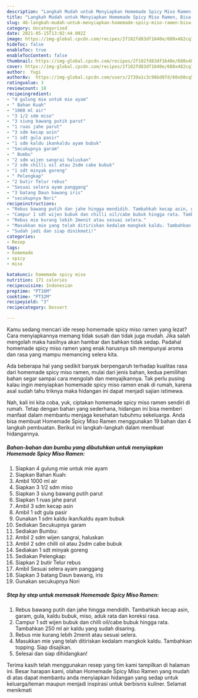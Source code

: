 ```yaml
---
description: "Langkah Mudah untuk Menyiapkan Homemade Spicy Miso Ramen, Bisa Manjain Lidah"
title: "Langkah Mudah untuk Menyiapkan Homemade Spicy Miso Ramen, Bisa Manjain Lidah"
slug: 46-langkah-mudah-untuk-menyiapkan-homemade-spicy-miso-ramen-bisa-manjain-lidah
category: Uncategorized
date: 2021-05-15T13:02:44.092Z
image: https://img-global.cpcdn.com/recipes/2f102fd83df1640e/680x482cq70/homemade-spicy-miso-ramen-foto-resep-utama.jpg
hideToc: false
enableToc: true
enableTocContent: false
thumbnail: https://img-global.cpcdn.com/recipes/2f102fd83df1640e/680x482cq70/homemade-spicy-miso-ramen-foto-resep-utama.jpg
cover: https://img-global.cpcdn.com/recipes/2f102fd83df1640e/680x482cq70/homemade-spicy-miso-ramen-foto-resep-utama.jpg
author:  Yugi
authorAv:  https://img-global.cpcdn.com/users/2739a1c3c96bd07d/60x60cq50/avatar.jpg
ratingvalue: 3
reviewcount: 18
recipeingredient:
- "4 gulung mie untuk mie ayam"
- " Bahan Kuah"
- "1000 ml air"
- "3 1/2 sdm miso"
- "3 siung bawang putih parut"
- "1 ruas jahe parut"
- "3 sdm kecap asin"
- "1 sdt gula pasir"
- "1 sdm kaldu ikankaldu ayam bubuk"
- "Secukupnya garam"
- " Bumbu"
- "2 sdm wijen sangrai haluskan"
- "2 sdm chilli oil atau 2sdm cabe bubuk"
- "1 sdt minyak goreng"
- " Pelengkap"
- "2 butir Telur rebus"
- "Sesuai selera ayam panggang"
- "3 batang Daun bawang iris"
- "secukupnya Nori"
recipeinstructions:
- "Rebus bawang putih dan jahe hingga mendidih. Tambahkah kecap asin, garam, gula, kaldu bubuk, miso, aduk rata dan koreksi rasa."
- "Campur 1 sdt wijen bubuk dan chilli oil/cabe bubuk hingga rata. Tambahkan 250 ml air kaldu yang sudah disaring."
- "Rebus mie kurang lebih 2menit atau sesuai selera."
- "Masukkan mie yang telah ditiriskan kedalam mangkok kaldu. Tambahkan topping. Siap disajikan."
- "Sudah jadi dan siap dinikmati!"
categories:
- Resep
tags:
- homemade
- spicy
- miso

katakunci: homemade spicy miso 
nutrition: 171 calories
recipecuisine: Indonesian
preptime: "PT16M"
cooktime: "PT32M"
recipeyield: "3"
recipecategory: Dessert

---
```



Kamu sedang mencari ide resep homemade spicy miso ramen yang lezat? Cara menyiapkannya memang tidak susah dan tidak juga mudah. Jika salah mengolah maka hasilnya akan hambar dan bahkan tidak sedap. Padahal homemade spicy miso ramen yang enak harusnya sih mempunyai aroma dan rasa yang mampu memancing selera kita.




Ada beberapa hal yang sedikit banyak berpengaruh terhadap kualitas rasa dari homemade spicy miso ramen, mulai dari jenis bahan, kedua pemilihan bahan segar sampai cara mengolah dan menyajikannya. Tak perlu pusing kalau ingin menyiapkan homemade spicy miso ramen enak di rumah, karena asal sudah tahu triknya maka hidangan ini dapat menjadi sajian istimewa.


Nah, kali ini kita coba, yuk, ciptakan homemade spicy miso ramen sendiri di rumah. Tetap dengan bahan yang sederhana, hidangan ini bisa memberi manfaat dalam membantu menjaga kesehatan tubuhmu sekeluarga. Anda bisa membuat Homemade Spicy Miso Ramen menggunakan 19 bahan dan 4 langkah pembuatan. Berikut ini langkah-langkah dalam membuat hidangannya.

<!--inarticleads1-->

##### Bahan-bahan dan bumbu yang dibutuhkan untuk menyiapkan Homemade Spicy Miso Ramen:

1. Siapkan 4 gulung mie untuk mie ayam
1. Siapkan  Bahan Kuah:
1. Ambil 1000 ml air
1. Siapkan 3 1/2 sdm miso
1. Siapkan 3 siung bawang putih parut
1. Siapkan 1 ruas jahe parut
1. Ambil 3 sdm kecap asin
1. Ambil 1 sdt gula pasir
1. Gunakan 1 sdm kaldu ikan/kaldu ayam bubuk
1. Sediakan Secukupnya garam
1. Sediakan  Bumbu:
1. Ambil 2 sdm wijen sangrai, haluskan
1. Ambil 2 sdm chilli oil atau 2sdm cabe bubuk
1. Sediakan 1 sdt minyak goreng
1. Sediakan  Pelengkap:
1. Siapkan 2 butir Telur rebus
1. Ambil Sesuai selera ayam panggang
1. Siapkan 3 batang Daun bawang, iris
1. Gunakan secukupnya Nori




<!--inarticleads2-->

##### Step by step untuk memasak Homemade Spicy Miso Ramen:

1. Rebus bawang putih dan jahe hingga mendidih. Tambahkah kecap asin, garam, gula, kaldu bubuk, miso, aduk rata dan koreksi rasa.
1. Campur 1 sdt wijen bubuk dan chilli oil/cabe bubuk hingga rata. Tambahkan 250 ml air kaldu yang sudah disaring.
1. Rebus mie kurang lebih 2menit atau sesuai selera.
1. Masukkan mie yang telah ditiriskan kedalam mangkok kaldu. Tambahkan topping. Siap disajikan.
1. Selesai dan siap dihidangkan!



Terima kasih telah menggunakan resep yang tim kami tampilkan di halaman ini. Besar harapan kami, olahan Homemade Spicy Miso Ramen yang mudah di atas dapat membantu anda menyiapkan hidangan yang sedap untuk keluarga/teman maupun menjadi inspirasi untuk berbisnis kuliner. Selamat menikmati
